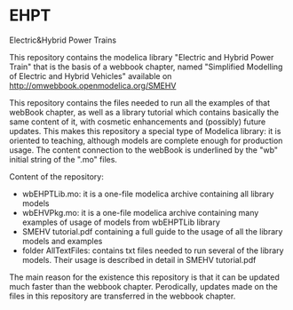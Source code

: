 # EHPT
Electric&amp;Hybrid Power Trains

This repository contains the modelica library "Electric and Hybrid Power Train" that is the basis of a webbook chapter, named "Simplified Modelling of Electric and Hybrid Vehicles" available on 
http://omwebbook.openmodelica.org/SMEHV

This repository contains  the files needed to run all the examples of that webBook chapter, as well as a library tutorial which contains basically the same content of it, with cosmetic enhancements and (possibly) future updates. 
This makes this repository a special type of Modelica library: it is oriented to teaching, although models are complete enough for production usage. The content connection to the webBook is underlined by the "wb" initial string of the ".mo" files.

Content of the repository:
- wbEHPTLib.mo: it is a one-file modelica archive containing all library models
- wbEHVPkg.mo: it is a one-file modelica archive containing many examples of usage of models from wbEHPTLib library
- SMEHV tutorial.pdf containing a full guide to the usage of all the library models and examples 
- folder AllTextFiles: contains txt files needed to run several of the library models. Their usage is described in detail in SMEHV tutorial.pdf

The main reason for the existence  this repository is that it can be updated much faster than the webbook chapter. 
Perodically, updates made on the files in this repository are transferred in the webbook chapter.

